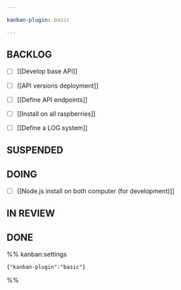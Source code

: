 ```yaml
---

kanban-plugin: basic

---
```


## BACKLOG

- [ ] [[Develop base API]]
- [ ] [[API versions deployment]]
- [ ] [[Define API endpoints]]
- [ ] [[Install on all raspberries]]
- [ ] [[Define a LOG system]]


## SUSPENDED



## DOING

- [ ] [[Node.js install on both computer (for development)]]


## IN REVIEW



## DONE





%% kanban:settings
```
{"kanban-plugin":"basic"}
```
%%